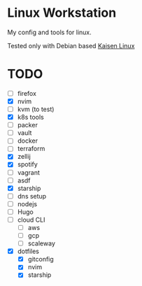 # Linux Workstation

My config and tools for linux.

Tested only with Debian based [Kaisen Linux](https://kaisenlinux.org/)

# TODO

- [ ] firefox
- [x] nvim
- [ ] kvm (to test)
- [x] k8s tools
- [ ] packer
- [ ] vault
- [ ] docker
- [ ] terraform
- [x] zellij
- [x] spotify
- [ ] vagrant
- [ ] asdf
- [x] starship
- [ ] dns setup
- [ ] nodejs
- [ ] Hugo
- [ ] cloud CLI
  - [ ] aws
  - [ ] gcp
  - [ ] scaleway
- [x] dotfiles
  - [x] gitconfig
  - [x] nvim
  - [x] starship

